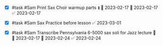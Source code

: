 - [x] #task #Sam Print Sax Choir warmup parts ⏫ 🛫 2023-02-17 📅 2023-02-17 ✅ 2023-02-17
- [x] #task #Sam Sax Practice before lesson ✅ 2023-03-01
- [x] #task #Sam Transcribe Pennsylvania 6-5000 sax soli for Jazz lecture 🔼 🛫 2023-02-17 📅 2023-02-24 ✅ 2023-02-24

